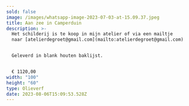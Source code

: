 ```yaml
---
sold: false
image: /images/whatsapp-image-2023-07-03-at-15.09.37.jpeg
title: Aan zee in Camperduin
description: >-
  Het schilderij is te koop in mijn atelier of via een mailtje
  naar [atelierdegroet@gmail.com](mailto:atelierdegroet@gmail.com)


  Geleverd in blank houten baklijst.


  € ﻿1120,00
width: "100"
height: "60"
type: Olieverf
date: 2023-08-06T15:09:53.528Z
---
```

